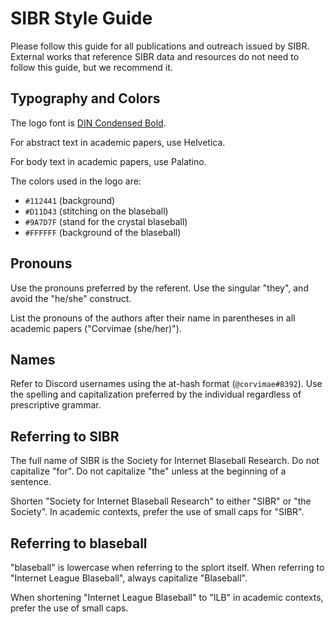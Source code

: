 # SIBR Style Guide

Please follow this guide for all publications and outreach issued by SIBR. External works that reference SIBR data 
and resources do not need to follow this guide, but we recommend it.

## Typography and Colors

The logo font is [DIN Condensed Bold](https://github.com/govex/govex.github.io/tree/master/fonts/din-condensed).

For abstract text in academic papers, use Helvetica.

For body text in academic papers, use Palatino.

The colors used in the logo are:

- `#112441` (background)
- `#D11D43` (stitching on the blaseball)
- `#9A7D7F` (stand for the crystal blaseball)
- `#FFFFFF` (background of the blaseball)

## Pronouns

Use the pronouns preferred by the referent. Use the singular "they", and avoid the "he/she" construct.

List the pronouns of the authors after their name in parentheses in all academic papers ("Corvimae (she/her)").

## Names

Refer to Discord usernames using the at-hash format (`@corvimae#8392`). Use the spelling and capitalization preferred by
the individual regardless of prescriptive grammar.

## Referring to SIBR

The full name of SIBR is the Society for Internet Blaseball Research. Do not capitalize "for". Do not capitalize "the" unless
at the beginning of a sentence.

Shorten "Society for Internet Blaseball Research" to either "SIBR" or "the Society". In academic contexts, prefer the use of small
caps for "SIBR".

## Referring to blaseball

"blaseball" is lowercase when referring to the splort itself. When referring to "Internet League Blaseball", always capitalize "Blaseball".

When shortening "Internet League Blaseball" to "ILB" in academic contexts, prefer the use of small caps.
